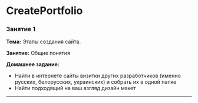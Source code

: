 # CreatePortfolio

### Занятие 1

**Тема:** Этапы создания сайта.

**Занятие:** Общие понятия

**Домашнее задание:**
* Найти в интернете сайты визитки других разработчиков (именно русских, белорусских, украинских) и собрать их в одной папке
* Найти подходящий на ваш взгляд дизайн макет

---